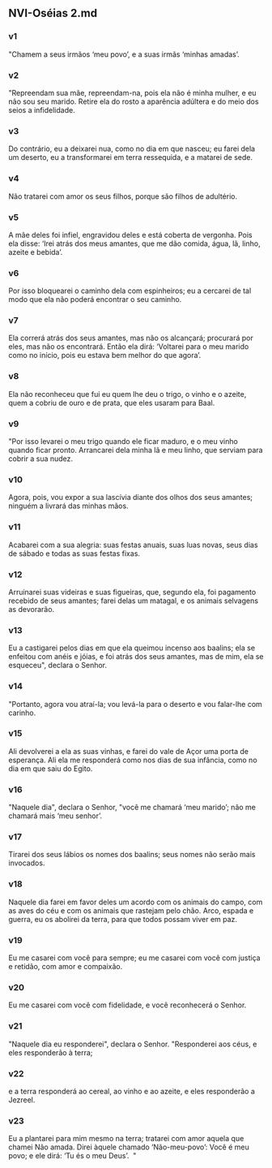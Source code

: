 ## NVI-Oséias 2.md
### v1
 "Chamem a seus irmãos ‘meu povo’, e a suas irmãs ‘minhas amadas’.
### v2
 "Repreendam sua mãe, repreendam-na, pois ela não é minha mulher, e eu não sou seu marido. Retire ela do rosto a aparência adúltera e do meio dos seios a infidelidade.
### v3
 Do contrário, eu a deixarei nua, como no dia em que nasceu; eu farei dela um deserto, eu a transformarei em terra ressequida, e a matarei de sede.
### v4
 Não tratarei com amor os seus filhos, porque são filhos de adultério.
### v5
 A mãe deles foi infiel, engravidou deles e está coberta de vergonha. Pois ela disse: ‘Irei atrás dos meus amantes, que me dão comida, água, lã, linho, azeite e bebida’.
### v6
 Por isso bloquearei o caminho dela com espinheiros; eu a cercarei de tal modo que ela não poderá encontrar o seu caminho.
### v7
 Ela correrá atrás dos seus amantes, mas não os alcançará; procurará por eles, mas não os encontrará. Então ela dirá: ‘Voltarei para o meu marido como no início, pois eu estava bem melhor do que agora’.
### v8
 Ela não reconheceu que fui eu quem lhe deu o trigo, o vinho e o azeite, quem a cobriu de ouro e de prata, que eles usaram para Baal.
### v9
 "Por isso levarei o meu trigo quando ele ficar maduro, e o meu vinho quando ficar pronto. Arrancarei dela minha lã e meu linho, que serviam para cobrir a sua nudez.
### v10
 Agora, pois, vou expor a sua lascívia diante dos olhos dos seus amantes; ninguém a livrará das minhas mãos.
### v11
 Acabarei com a sua alegria: suas festas anuais, suas luas novas, seus dias de sábado e todas as suas festas fixas.
### v12
 Arruinarei suas videiras e suas figueiras, que, segundo ela, foi pagamento recebido de seus amantes; farei delas um matagal, e os animais selvagens as devorarão.
### v13
 Eu a castigarei pelos dias em que ela queimou incenso aos baalins; ela se enfeitou com anéis e jóias, e foi atrás dos seus amantes, mas de mim, ela se esqueceu", declara o Senhor.
### v14
 "Portanto, agora vou atraí-la; vou levá-la para o deserto e vou falar-lhe com carinho.
### v15
 Ali devolverei a ela as suas vinhas, e farei do vale de Açor uma porta de esperança. Ali ela me responderá como nos dias de sua infância, como no dia em que saiu do Egito.
### v16
 "Naquele dia", declara o Senhor, "você me chamará ‘meu marido’; não me chamará mais ‘meu senhor’.
### v17
 Tirarei dos seus lábios os nomes dos baalins; seus nomes não serão mais invocados.
### v18
 Naquele dia farei em favor deles um acordo com os animais do campo, com as aves do céu e com os animais que rastejam pelo chão. Arco, espada e guerra, eu os abolirei da terra, para que todos possam viver em paz.
### v19
 Eu me casarei com você para sempre; eu me casarei com você com justiça e retidão, com amor e compaixão.
### v20
 Eu me casarei com você com fidelidade, e você reconhecerá o Senhor.
### v21
 "Naquele dia eu responderei", declara o Senhor. "Responderei aos céus, e eles responderão à terra;
### v22
 e a terra responderá ao cereal, ao vinho e ao azeite, e eles responderão a Jezreel.
### v23
 Eu a plantarei para mim mesmo na terra; tratarei com amor aquela que chamei Não amada. Direi àquele chamado ‘Não-meu-povo’: Você é meu povo; e ele dirá: ‘Tu és o meu Deus’.  "
